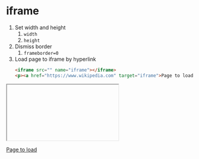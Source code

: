 # iframe
1. Set width and height
   1. `width`
   2. `height`
2. Dismiss border
   1. `frameborder=0`
3. Load page to iframe by hyperlink
   ```html
   <iframe src="" name="iframe"></iframe>
   <p><a href="https://www.wikipedia.com" target="iframe">Page to load</a></p>
   ```

<iframe src="" name="iframe"></iframe>
<p><a href="https://www.wikipedia.com" target="iframe">Page to load</a></p>
